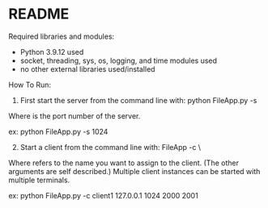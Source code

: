 # README

Required libraries and modules:
- Python 3.9.12 used
- socket, threading, sys, os, logging, and time modules used
- no other external libraries used/installed

How To Run:
1. First start the server from the command line with:
python FileApp.py -s <port>

Where <port> is the port number of the server.

ex: python FileApp.py -s 1024

2. Start a client from the command line with:
FileApp -c <name> <server-ip> <server-port> \ <client-udp-port> <client-tcp-port>

Where <name> refers to the name you want to assign to the client. (The other arguments are self described.) Multiple client instances can be started with multiple terminals.

ex: python FileApp.py -c client1 127.0.0.1 1024 2000 2001
